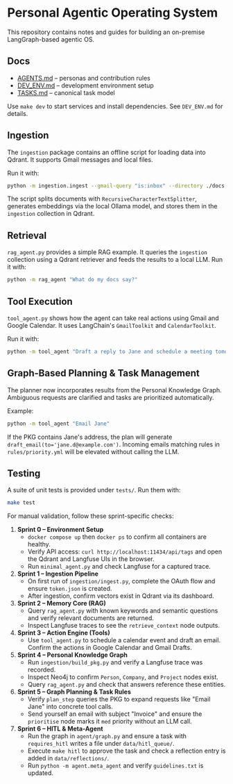 # Personal Agentic Operating System

This repository contains notes and guides for building an on-premise LangGraph-based agentic OS.

## Docs
- [AGENTS.md](AGENTS.md) – personas and contribution rules
- [DEV_ENV.md](DEV_ENV.md) – development environment setup
- [TASKS.md](TASKS.md) – canonical task model

Use `make dev` to start services and install dependencies. See `DEV_ENV.md` for details.

## Ingestion
The `ingestion` package contains an offline script for loading data into Qdrant. It supports Gmail messages and local files.

Run it with:

```bash
python -m ingestion.ingest --gmail-query "is:inbox" --directory ./docs
```

The script splits documents with `RecursiveCharacterTextSplitter`, generates embeddings via the local Ollama model, and stores them in the `ingestion` collection in Qdrant.

## Retrieval
`rag_agent.py` provides a simple RAG example. It queries the `ingestion` collection using a Qdrant retriever and feeds the results to a local LLM. Run it with:

```bash
python -m rag_agent "What do my docs say?"
```

## Tool Execution
`tool_agent.py` shows how the agent can take real actions using Gmail and Google Calendar. It uses LangChain's `GmailToolkit` and `CalendarToolkit`.

Run it with:

```bash
python -m tool_agent "Draft a reply to Jane and schedule a meeting tomorrow"
```

## Graph-Based Planning & Task Management
The planner now incorporates results from the Personal Knowledge Graph. Ambiguous
requests are clarified and tasks are prioritized automatically.

Example:

```bash
python -m tool_agent "Email Jane"
```

If the PKG contains Jane's address, the plan will generate
`draft_email(to='jane.d@example.com')`. Incoming emails matching rules in
`rules/priority.yml` will be elevated without calling the LLM.

## Testing
A suite of unit tests is provided under `tests/`. Run them with:

```bash
make test
```

For manual validation, follow these sprint-specific checks:

1. **Sprint 0 – Environment Setup**
   - `docker compose up` then `docker ps` to confirm all containers are healthy.
   - Verify API access: `curl http://localhost:11434/api/tags` and open the Qdrant and Langfuse UIs in the browser.
   - Run `minimal_agent.py` and check Langfuse for a captured trace.
2. **Sprint 1 – Ingestion Pipeline**
   - On first run of `ingestion/ingest.py`, complete the OAuth flow and ensure `token.json` is created.
   - After ingestion, confirm vectors exist in Qdrant via its dashboard.
3. **Sprint 2 – Memory Core (RAG)**
   - Query `rag_agent.py` with known keywords and semantic questions and verify relevant documents are returned.
   - Inspect Langfuse traces to see the `retrieve_context` node outputs.
4. **Sprint 3 – Action Engine (Tools)**
   - Use `tool_agent.py` to schedule a calendar event and draft an email. Confirm the actions in Google Calendar and Gmail Drafts.
5. **Sprint 4 – Personal Knowledge Graph**
   - Run `ingestion/build_pkg.py` and verify a Langfuse trace was recorded.
   - Inspect Neo4j to confirm `Person`, `Company`, and `Project` nodes exist.
   - Query `rag_agent.py` and check that answers reference these entities.
6. **Sprint 5 – Graph Planning & Task Rules**
   - Verify `plan_step` queries the PKG to expand requests like "Email Jane" into concrete tool calls.
   - Send yourself an email with subject "Invoice" and ensure the `prioritise` node marks it `med` priority without an LLM call.
7. **Sprint 6 – HITL & Meta-Agent**
   - Run the graph in `agent/graph.py` and ensure a task with `requires_hitl` writes a file under `data/hitl_queue/`.
   - Execute `make hitl` to approve the task and check a reflection entry is added in `data/reflections/`.
   - Run `python -m agent.meta_agent` and verify `guidelines.txt` is updated.

